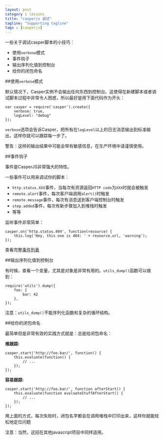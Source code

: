 ```yaml
---
layout: post
category : lessons
title: "casperjs 调试"
tagline: "Supporting tagline"
tags : [casperjs]
---
```



一些关于调试casper脚本的小技巧：

- 使用`verbose`模式
- 事件钩子
- 输出序列化值到控制台
- 给你的闭包命名

##使用`verbose`模式

默认情况下，Casper实例不会输出任何东西到控制台。这使得在新建脚本或者调试脚本过程中非常令人困惑，所以最好是用下面代码作为开头：

    var casper = require('casper').create({
        verbose: true,
        logLevel: "debug"
    });


`verbose`选项会告诉Casper，把所有在`logLevel`以上的日志消息输出到标准输出，这样你就可以跟踪每一步了。

   
警告：这样的输出结果中可能会带有敏感信息，在生产环境中请谨慎使用。


##事件钩子

事件是CasperJS非常强大的特性。

一些事件可以用来调试你的脚本：

- `http.status.XXX`事件，当每次有资源返回`HTTP code`为`XXX`时就会被触发
- `remote.alert`事件，每次客户端调用`alert()`时触发
- `remote.message`事件，每次有消息送到客户端控制台时触发
- `step.added`事件，每次有新步骤加入到堆栈时触发
- 等等


监听事件非常简单：

    casper.on('http.status.404', function(resource) {
        this.log('Hey, this one is 404: ' + resource.url, 'warning');
    });


查看完整[事件列表](http://docs.casperjs.org/en/latest/events-filters.html#events-list)


##输出序列化值到控制台

有时候，查看一个变量，尤其是对象是非常有用的。`utils_dump()`函数可以做到：

    require('utils').dump({
        foo: {
            bar: 42
        },
    });

注意：`utils_dump()`不能序列化函数和复杂的循环结构。


##给你的闭包命名

最简单但是非常有效的实践方式就是：总是给闭包命名：

**难跟踪:**


    casper.start('http://foo.bar/', function() {
        this.evaluate(function() {
            // ...
        });
    });


**容易跟踪:**


    casper.start('http://foo.bar/', function afterStart() {
        this.evaluate(function evaluateStuffAfterStart() {
            // ...
        });
    });


用上面的方式，每次失败时，闭包名字都会在调用堆栈中打印出来，这样你就能轻松地定位问题

   
注意：当然，这招在其他javascript项目中同样适用。